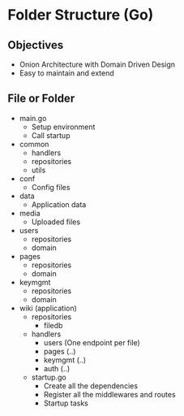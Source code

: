 # Folder Structure (Go)

## Objectives
- Onion Architecture with Domain Driven Design
- Easy to maintain and extend

## File or Folder
- main.go
  - Setup environment
  - Call startup
- common
  - handlers
  - repositories
  - utils
- conf
  - Config files
- data
  - Application data
- media
  - Uploaded files
- users
  - repositories
  - domain
- pages
  - repositories
  - domain
- keymgmt
  - repositories
  - domain
- wiki (application)
  - repositories
    - filedb
  - handlers
    - users (One endpoint per file)
    - pages (..)
    - keymgmt (..)
    - auth (..)
  - startup.go
    - Create all the dependencies
    - Register all the middlewares and routes
    - Startup tasks